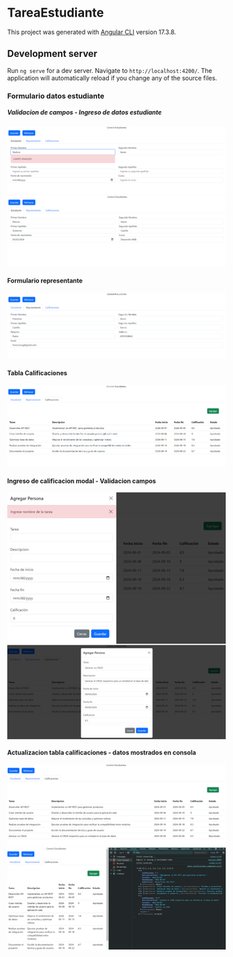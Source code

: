 # TareaEstudiante

This project was generated with [Angular CLI](https://github.com/angular/angular-cli) version 17.3.8.

## Development server

Run `ng serve` for a dev server. Navigate to `http://localhost:4200/`. The application will automatically reload if you change any of the source files.

### Formulario datos estudiante
##### Validacion de campos - Ingreso de datos estudiante
![](https://github.com/SheltonCarvallo/Trabajo-Individual-Formulario-Estudiantes/blob/main/ValidacionCamposEstudiante.png)
![](https://github.com/SheltonCarvallo/Trabajo-Individual-Formulario-Estudiantes/blob/main/IngresoEstudiante.png)

#### Formulario representante
![](https://github.com/SheltonCarvallo/Trabajo-Individual-Formulario-Estudiantes/blob/main/IngresoRepresentante.png)

#### Tabla Calificaciones
![](https://github.com/SheltonCarvallo/Trabajo-Individual-Formulario-Estudiantes/blob/main/TablaCalificaciones.png)

#### Ingreso de calificacion modal  - Validacion campos
![](https://github.com/SheltonCarvallo/Trabajo-Individual-Formulario-Estudiantes/blob/main/ValidacionModalCalificaciones.png)
![](https://github.com/SheltonCarvallo/Trabajo-Individual-Formulario-Estudiantes/blob/main/IngresoCalificacion.png)

#### Actualizacion tabla calificaciones - datos mostrados en consola
![](https://github.com/SheltonCarvallo/Trabajo-Individual-Formulario-Estudiantes/blob/main/IngresoCalificacionTabla.png)
![](https://github.com/SheltonCarvallo/Trabajo-Individual-Formulario-Estudiantes/blob/main/DatosEnConsola.png)
